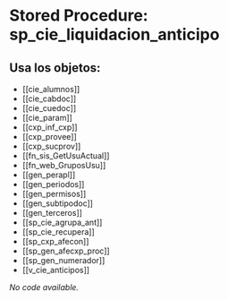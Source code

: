 # Stored Procedure: sp_cie_liquidacion_anticipo

## Usa los objetos:
- [[cie_alumnos]]
- [[cie_cabdoc]]
- [[cie_cuedoc]]
- [[cie_param]]
- [[cxp_inf_cxp]]
- [[cxp_provee]]
- [[cxp_sucprov]]
- [[fn_sis_GetUsuActual]]
- [[fn_web_GruposUsu]]
- [[gen_perapl]]
- [[gen_periodos]]
- [[gen_permisos]]
- [[gen_subtipodoc]]
- [[gen_terceros]]
- [[sp_cie_agrupa_ant]]
- [[sp_cie_recupera]]
- [[sp_cxp_afecon]]
- [[sp_gen_afecxp_proc]]
- [[sp_gen_numerador]]
- [[v_cie_anticipos]]

*No code available.*
